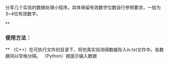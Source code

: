 分享几个实验的数据处理小程序。具体保留有效数字位数自行参照要求，一般为3~4位有效数字。

**
### 使用方法：
**
（C++）在可执行文件的目录下，将仿真实验测得数据存入in.txt文件中。各数据间以空格分隔。
（Python）按提示输入数据